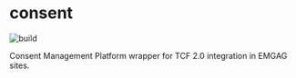 # consent

![build](https://github.com/emgag/consent/workflows/build/badge.svg)

Consent Management Platform wrapper for TCF 2.0 integration in EMGAG sites.
